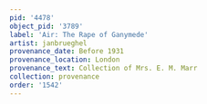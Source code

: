 ```yaml
---
pid: '4478'
object_pid: '3789'
label: 'Air: The Rape of Ganymede'
artist: janbrueghel
provenance_date: Before 1931
provenance_location: London
provenance_text: Collection of Mrs. E. M. Marr
collection: provenance
order: '1542'
---
```

